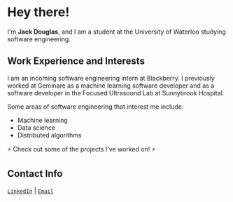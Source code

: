 # Hey there! 

I'm **Jack Douglas**, and I am a student at the University of Waterloo studying software engineering. 

## Work Experience and Interests

I am an incoming software engineering intern at Blackberry. I previously worked at Geminare as a machine learning software developer and as a software developer in the Focused Ultrasound Lab at Sunnybrook Hospital.

Some areas of software engineering that interest me include:

- Machine learning
- Data science
- Distributed algorithms

⚡ Check out some of the projects I've worked on! ⚡

## Contact Info 

<code>[LinkedIn](https://www.linkedin.com/in/jack-douglas-910896150/)</code> | <code>[Email](mailto:jack.douglas@uwaterloo.ca)</code>

<!--
**J-Douglas/J-Douglas** is a ✨ _special_ ✨ repository because its `README.md` (this file) appears on your GitHub profile.

Here are some ideas to get you started:

- 🔭 I’m currently working on ...
- 🌱 I’m currently learning ...
- 👯 I’m looking to collaborate on ...
- 🤔 I’m looking for help with ...
- 💬 Ask me about ...
- 📫 How to reach me: ...
- 😄 Pronouns: ...
- ⚡ Fun fact: ...
-->
